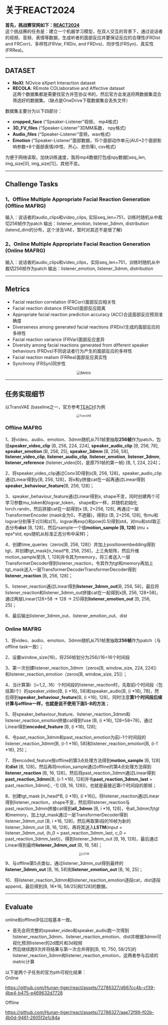 # 关于REACT2024
**首先，挑战赛官网如下：[REACT2024](https://sites.google.com/cam.ac.uk/react2024/home)**  
这个挑战赛的任务是：建立一个机器学习模型，在双人交互的背景下，通过说话者的视频、音频、表情等数据，生成听者的面部反应并要保证反应的合理性(FRDist and FRCorr)、多样性(FRVar, FRDiv, and FRDvs)、同步性(FRSyn)、真实性(FRRea)。

------------

## DATASET
- **NoXI**: NOvice eXpert Interaction dataset
- **RECOLA**: REmote COLlaborative and Affective dataset  
这两个数据集都是需要找官方并签协议书的，然后官方会发送将两数据集混合筛选好的数据集。（缺点是OneDrive下载数据集会丢失文件）

数据集主要分为以下四部分：
- **cropped_face** (“Speaker-Listener”视频， mp4格式)
- **3D_FV_files** (“Speaker-Listener”3DMM系数， npy格式)
- **Audio_files** (“Speaker-Listener”音频，wav格式)
- **Emotion** (“Speaker-Listener”面部数据，15个面部动作单元(AU)+2个面部影响参数+8个面部表情(中性、开心、悲伤等), csv格式)

为便于网络读取，加快训练速度，我将mp4数据打包成npy数据[seq_len, img_size[0], img_size[1]]，其他不变。

------------

## Challenge Tasks
### 1、Offline Multiple Appropriate Facial Reaction Generation (Offline MAFRG)
输入：说话者的audio_clips和video_cilps, 实际seq_len=751，训练时随机从中裁切256帧作为patch
输出：listener_emotion, listener_3dmm, distribution (latend_dim的分布，这个涉及VAE，暂时对其还不是很了解)

### 2、Online Multiple Appropriate Facial Reaction Generation (Online MAFRG)
输入：说话者的audio_clips和video_cilps，实际seq_len=751，训练时随机从中裁切256帧作为patch
输出：listener_emotion, listener_3dmm, distribution

------------

## Metrics
- Facial reaction correlation (FRCorr)面部反应相关性
- Facial reaction distance (FRDist)面部反应距离
- Appropriate facial reaction prediction accuracy (ACC)合适面部反应预测准确度
- Diverseness among generated facial reactions (FRDiv)生成的面部反应的多样性
- Facial reaction variance (FRVar)面部反应差异
- Diversity among facial reactions generated from different speaker behaviours (FRDvs)不同说话者行为产生的面部反应的多样性
- Facial reaction realism (FRRea)面部反应真实性
- Synchrony (FRSyn)同步性
<div align="center">
<img src="https://img2023.cnblogs.com/blog/3204150/202401/3204150-20240110121337218-1965754733.png" style="zoom:80%" alt="Metric"/>
</div>


------------

## 任务实现细节
以TransVAE (baseline之一，官方参考[TEACH](https://arxiv.org/abs/2209.04066))为例
<div align="center">
<img src="https://img2023.cnblogs.com/blog/3204150/202401/3204150-20240110150345109-161683111.png" style="zoom:60%" alt="TransVAE"/>
</div>

### Offline MAFRG
1、将video、audio、emotion、3dmm随机从751帧里抽取**256帧**作为patch，包括**speaker_video_clip** [B, 256, 224, 224], **speaker_audio_clip** [B, 256, 78], **speaker_emotion** [B, 256, 25], **speaker_3dmm** [B, 256, 58], **listener_video_clip**, **listener_audio_clip**, **listener_emotion**, **listener_3dmm**, **listener_reference** (listener_video[0]，是原751帧的第一帧) [B, 1, 224, 224]；

2、将speaker_video_clip通过Conv3D得到x[B, 256, 128]，speaker_audio_clip通过Linear得到y[B, 256, 128]，将x和y拼接cat在一起再通过Linear得到**speaker_behaviour_feature**[B, 256, 128]；

3、speaker_behaviour_feature通过Linear得到x, shape不变，同时创建两个可学习参数mu_token和logvar_token， shape和x一样，并随机初始化torch.randn，然后拼接cat在一起得到x [B, 2+256, 128], 再通过一层TransformerEncoder (mask全为0，不遮蔽)，得到z [B, 2+256, 128], 令mu和logvar分别等于z[0]和z[1]，logvar再exp()和pow(0.5)得到std，对mu和std取正态分布**dist** [B, 128]，然后rsample一个值**motion_sample [B, 128]** (mu + eps*std, eps随机从标准正态分布中采样)；

4、创建time_queries（zeros[B, 256, 128]）并加上positionembedding得到tgt，并创建tgt_mask[n_head*B, 256, 256]，上三角矩阵，然后升维motion_sample至[B, 1, 128]并令其为memory，将三者送入一层TransformerDecoder得到listener_reaction，令其作为tgt和memory再加上tgt_mask送入一层TransformerDecoderTransformerDecoder得到**listener_reaction** [B, 256, 128]；

5、listener_reaction通过Linear得到**listener_3dmm_out**[B, 256, 58]，最后将listener_reaction和listener_3dmm_out拼接cat在一起得到x[B, 256, 128+58]，通过两层Linear(128+58 -> 128 -> 25)得到**listener_emotion_out** [B, 256, 25]；

6、最后输出listener_3dmm_out、listener_emotion_out、dist

### Online MAFRG
1、将video、audio、emotion、3dmm随机从751帧里抽取**256帧**作为patch（与offline task一致）；

2、设置window_size(16)，将256帧划分为256//16=16个时间段

3、第一次创建listener_reaction_3dmm（zeros[B, window_size, 224, 224]）和listener_reaction_emotion（zeros[B, window_size, 25]）；

4、当计算第i（i=1,2,..16）个时间段的listener_reaction时，先取前i个时间段（包括第i个）的speaker_video[B, (i *16), 58]和speaker_audio[B, (i *16), 78]，然后得到**speaker_behaviour_feature**[B, (i *16), 128]，同时注意**第1个时间段后续计算与offline一样，也就是说不使用下面5-8的方法**；

5、将speaker_behaviour_feature、listener_reaction_3dmm和listener_reaction_emotion拼接cat得到fuse [B, (i *16), 128+58+78]，通过Linear得到**encoded_feature** [B, (i *16), 128];

6、令past_reaction_3dmm和past_reaction_emotion为前i-1个时间段的listener_reaction_3dmm[B, (i-1 *16), 58]和listener_reaction_emotion[B, (i-1 *16), 25]；

7、将encoded_feature按offline的第3点处理方法得到**motion_sample** [B, 128]和**dist** [B, 128]，然后再将motion_sample通过offline的第4点处理方法得到**listener_reaction** [B, 16, 128]，然后将past_reaction_3dmm通过Linear得到**past_reaction_3dmm**[B, (i-1 *16), 128]并令**past_reaction_3dmm_last** = past_reaction_3dmm[:, -1] ([B, 16, 128])，也就是最接近第i个时间段的那帧；

8、创建tgt_mask [n_head*B, (i *16), (i *16)]，将listener_reaction通过Linear得到listener_reaction，shape不变，然后将listener_reaction与past_reaction_3dmm拼接cat得到**all_3dmm** [B, i *16, 128]，令all_3dmm为tgt和memory，加上tgt_mask通过一层TransformerDecoder得到listener_3dmm_out [B, i *16, 128]，然后再取第i段的16帧为新的listener_3dmm_out [B, 16, 128]，再将其送入**LSTM**(input = listener_3dmm_out, (h_0 = past_reaction_3dmm_last, c_0 = past_reaction_3dmm_last))，得到listener_3dmm_out [B, 16, 128]，最后通过Linear得到最终**listener_3dmm_out** [B, 16, 58]；
<div align="center">
<img src="https://img2023.cnblogs.com/blog/3204150/202401/3204150-20240110135315286-811971022.jpg" style="zoom:60%" alt="LSTM"/>
</div>

9、与offline第5点类似，通过listener_3dmm_out得到最终的**listener_3dmm_out** [B, 16, 58]和**listener_emotion_out** [B, 16, 25]；

10、将listener_reaction_3dmm和listener_reaction_emotion逐段cat，dist逐段append，最后得到[B, 16*16, 58/25]和[128]的数据。

------------
## Evaluate
online和offline评估过程基本一致。
- 首先会将完整的speaker_video和speaker_audio跑一次得到listener_reaction_3dmm、listener_reaction_emotion、dist并根据3dmm可视化预测listener的2d图片和3d视频
- 然后继续跑9次并将结果与第一次合并得到[B, 10, 750, 58/25]的listener_reaction_3dmm和listener_reaction_emotion，这两者参与后续的metric计算  

以下是两个子任务的官方pth可视化结果：  
Online


https://github.com/Hunan-tiger/react/assets/72786327/d667cc4b-cf39-4be4-b475-e469632d7728


Offline


https://github.com/Hunan-tiger/react/assets/72786327/aae72f99-f02b-4b0d-9461-2605f2e1c84a


